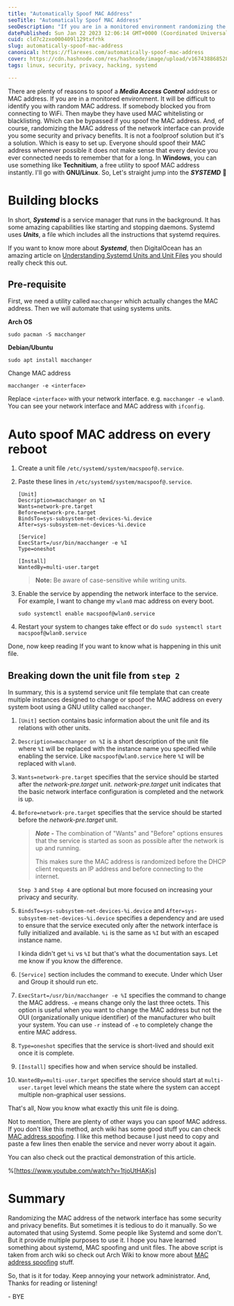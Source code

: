 ```yaml
---
title: "Automatically Spoof MAC Address"
seoTitle: "Automatically Spoof MAC Address"
seoDescription: "If you are in a monitored environment randomizing the MAC address of the network interface can provide you security and privacy benefits. Macchanger"
datePublished: Sun Jan 22 2023 12:06:14 GMT+0000 (Coordinated Universal Time)
cuid: cld7c2zxo000409l129txfrhk
slug: automatically-spoof-mac-address
canonical: https://flarexes.com/automatically-spoof-mac-address
cover: https://cdn.hashnode.com/res/hashnode/image/upload/v1674388685280/27c7bcdd-b5e7-4076-8277-00b81018e331.png
tags: linux, security, privacy, hacking, systemd

---
```


There are plenty of reasons to spoof a ***Media Access Control*** address or MAC address. If you are in a monitored environment. It will be difficult to identify you with random MAC address. If somebody blocked you from connecting to WiFi. Then maybe they have used MAC whitelisting or blacklisting. Which can be bypassed if you spoof the MAC address. And, of course, randomizing the MAC address of the network interface can provide you some security and privacy benefits. It is not a foolproof solution but it's a solution. Which is easy to set up. Everyone should spoof their MAC address whenever possible it does not make sense that every device you ever connected needs to remember that for a long. In **Windows**, you can use something like **Technitium**, a free utility to spoof MAC address instantly. I'll go with **GNU/Linux**. So, Let's straight jump into the ***SYSTEMD*** 🫢

# Building blocks

In short, ***Systemd*** is a service manager that runs in the background. It has some amazing capabilities like starting and stopping daemons. Systemd uses ***Units***, a file which includes all the instructions that systemd requires.

If you want to know more about ***Systemd***, then DigitalOcean has an amazing article on [Understanding Systemd Units and Unit Files](https://www.digitalocean.com/community/tutorials/understanding-systemd-units-and-unit-files) you should really check this out.

## Pre-requisite

First, we need a utility called `macchanger` which actually changes the MAC address. Then we will automate that using systems units.

**Arch OS**

```plaintext
sudo pacman -S macchanger
```

**Debian/Ubuntu**

```plaintext
sudo apt install macchanger
```

Change MAC address

```plaintext
macchanger -e <interface>
```

Replace `<interface>` with your network interface. e.g. `macchanger -e wlan0`. You can see your network interface and MAC address with `ifconfig`.

# Auto spoof MAC address on every reboot

1. Create a unit file `/etc/systemd/system/macspoof@.service`.
    
2. Paste these lines in `/etc/systemd/system/macspoof@.service`.
    
    ```plaintext
    [Unit]
    Description=macchanger on %I
    Wants=network-pre.target
    Before=network-pre.target
    BindsTo=sys-subsystem-net-devices-%i.device
    After=sys-subsystem-net-devices-%i.device
    
    [Service]
    ExecStart=/usr/bin/macchanger -e %I
    Type=oneshot
    
    [Install]
    WantedBy=multi-user.target
    ```
    
    > **Note:** Be aware of case-sensitive while writing units.
    
3. Enable the service by appending the network interface to the service. For example, I want to change my `wlan0` mac address on every boot.
    
    ```plaintext
    sudo systemctl enable macspoof@wlan0.service
    ```
    
4. Restart your system to changes take effect or do `sudo systemctl start macspoof@wlan0.service`
    

Done, now keep reading If you want to know what is happening in this unit file.

## Breaking down the unit file from `step 2`

In summary, this is a systemd service unit file template that can create multiple instances designed to change or spoof the MAC address on every system boot using a GNU utility called `macchanger`.

1. `[Unit]` section contains basic information about the unit file and its relations with other units.
    
2. `Description=macchanger on %I` is a short description of the unit file where `%I` will be replaced with the instance name you specified while enabling the service. Like `macspoof@wlan0.service` here `%I` will be replaced with `wlan0`.
    
3. `Wants=network-pre.target` specifies that the service should be started after the *network-pre.target* unit. *network-pre.target* unit indicates that the basic network interface configuration is completed and the network is up.
    
4. `Before=network-pre.target` specifies that the service should be started before the *network-pre.target* unit.
    
    > ***Note -*** The combination of "Wants" and "Before" options ensures that the service is started as soon as possible after the network is up and running.
    > 
    > This makes sure the MAC address is randomized before the DHCP client requests an IP address and before connecting to the internet.
    
    `Step 3` and `Step 4` are optional but more focused on increasing your privacy and security.
    
5. `BindsTo=sys-subsystem-net-devices-%i.device` and `After=sys-subsystem-net-devices-%i.device` specifies a dependency and are used to ensure that the service executed only after the network interface is fully initialized and available. `%i` is the same as `%I` but with an escaped instance name.
    
    I kinda didn't get `%i` vs `%I` but that's what the documentation says. Let me know if you know the difference.
    
6. `[Service]` section includes the command to execute. Under which User and Group it should run etc.
    
7. `ExecStart=/usr/bin/macchanger -e %I` specifies the command to change the MAC address. `-e` means change only the last three octets. This option is useful when you want to change the MAC address but not the OUI (organizationally unique identifier) of the manufacturer who built your system. You can use `-r` instead of `-e` to completely change the entire MAC address.
    
8. `Type=oneshot` specifies that the service is short-lived and should exit once it is complete.
    
9. `[Install]` specifies how and when service should be installed.
    
10. `WantedBy=multi-user.target` specifies the service should start at `multi-user.target` level which means the state where the system can accept multiple non-graphical user sessions.
    

That's all, Now you know what exactly this unit file is doing.

Not to mention, There are plenty of other ways you can spoof MAC address. If you don't like this method, arch wiki has some good stuff you can check [MAC address spoofing](https://wiki.archlinux.org/title/MAC_address_spoofing). I like this method because I just need to copy and paste a few lines then enable the service and never worry about it again.

You can also check out the practical demonstration of this article.

%[https://www.youtube.com/watch?v=1tjoUtHAKjs] 

# Summary

Randomizing the MAC address of the network interface has some security and privacy benefits. But sometimes it is tedious to do it manually. So we automated that using Systemd. Some people like Systemd and some don't. But it provide multiple purposes to use it. I hope you have learned something about systemd, MAC spoofing and unit files. The above script is taken from arch wiki so check out Arch Wiki to know more about [MAC address spoofing](https://wiki.archlinux.org/title/MAC_address_spoofing) stuff.

So, that is it for today. Keep annoying your network administrator. And, Thanks for reading or listening!

\- BYE